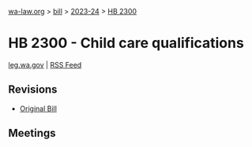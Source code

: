 [wa-law.org](/) > [bill](/bill/) > [2023-24](/bill/2023-24/) > [HB 2300](/bill/2023-24/hb/2300/)

# HB 2300 - Child care qualifications
[leg.wa.gov](https://app.leg.wa.gov/billsummary?BillNumber=2300&Year=2023&Initiative=false) | [RSS Feed](./rss.xml)

## Revisions
* [Original Bill](1/)

## Meetings